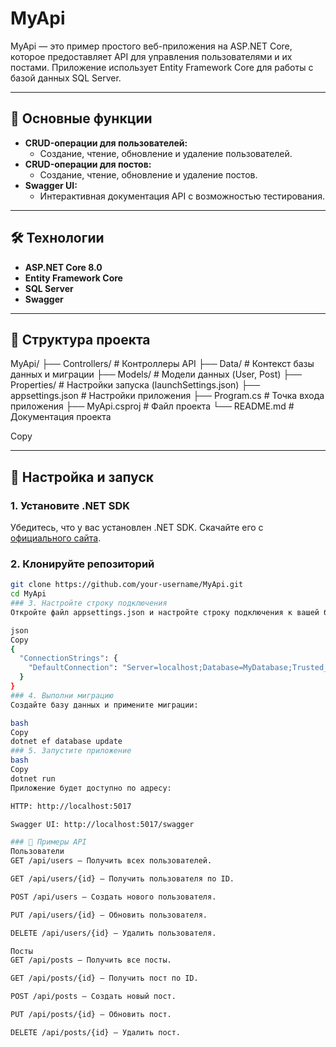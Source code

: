 # MyApi

MyApi — это пример простого веб-приложения на ASP.NET Core, которое предоставляет API для управления пользователями и их постами. Приложение использует Entity Framework Core для работы с базой данных SQL Server.

---

## 🚀 Основные функции

- **CRUD-операции для пользователей:**
  - Создание, чтение, обновление и удаление пользователей.
- **CRUD-операции для постов:**
  - Создание, чтение, обновление и удаление постов.
- **Swagger UI:**
  - Интерактивная документация API с возможностью тестирования.

---

## 🛠️ Технологии

- **ASP.NET Core 8.0**
- **Entity Framework Core**
- **SQL Server**
- **Swagger**

---

## 📂 Структура проекта
MyApi/
├── Controllers/ # Контроллеры API
├── Data/ # Контекст базы данных и миграции
├── Models/ # Модели данных (User, Post)
├── Properties/ # Настройки запуска (launchSettings.json)
├── appsettings.json # Настройки приложения
├── Program.cs # Точка входа приложения
├── MyApi.csproj # Файл проекта
└── README.md # Документация проекта

Copy

---

## 🔧 Настройка и запуск

### 1. Установите .NET SDK

Убедитесь, что у вас установлен .NET SDK. Скачайте его с [официального сайта](https://dotnet.microsoft.com/download).

### 2. Клонируйте репозиторий

```bash
git clone https://github.com/your-username/MyApi.git
cd MyApi
### 3. Настройте строку подключения
Откройте файл appsettings.json и настройте строку подключения к вашей базе данных:

json
Copy
{
  "ConnectionStrings": {
    "DefaultConnection": "Server=localhost;Database=MyDatabase;Trusted_Connection=True;TrustServerCertificate=True;"
  }
}
### 4. Выполни миграцию
Создайте базу данных и примените миграции:

bash
Copy
dotnet ef database update
### 5. Запустите приложение
bash
Copy
dotnet run
Приложение будет доступно по адресу:

HTTP: http://localhost:5017

Swagger UI: http://localhost:5017/swagger

### 📝 Примеры API
Пользователи
GET /api/users — Получить всех пользователей.

GET /api/users/{id} — Получить пользователя по ID.

POST /api/users — Создать нового пользователя.

PUT /api/users/{id} — Обновить пользователя.

DELETE /api/users/{id} — Удалить пользователя.

Посты
GET /api/posts — Получить все посты.

GET /api/posts/{id} — Получить пост по ID.

POST /api/posts — Создать новый пост.

PUT /api/posts/{id} — Обновить пост.

DELETE /api/posts/{id} — Удалить пост.
